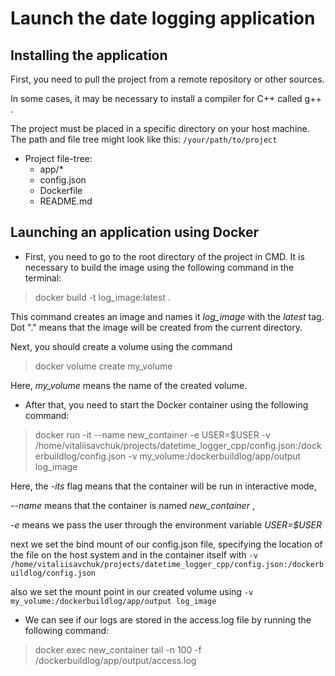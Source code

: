 # Launch the date logging application
## Installing the application
First, you need to pull the project from a remote repository or other sources.

In some cases, it may be necessary to install a compiler for C++ called g++ .

The project must be placed in a specific directory on your host machine. The path and file tree might look like this:
`
/your/path/to/project
`
- Project file-tree:
     - app/*
     - config.json
     - Dockerfile
     - README.md
 
## Launching an application using Docker

+ First, you need to go to the root directory of the project in CMD. It is necessary to build the image using the following command in the terminal:
> docker build -t log_image:latest .

This command creates an image and names it _log_image_ with the _latest_ tag. Dot "." means that the image will be created from the current directory.

Next, you should create a volume using the command
> docker volume create my_volume

Here, _my_volume_ means the name of the created volume.

+ After that, you need to start the Docker container using the following command:
> docker run -it --name new_container -e USER=$USER -v /home/vitaliisavchuk/projects/datetime_logger_cpp/config.json:/dockerbuildlog/config.json -v my_volume:/dockerbuildlog/app/output log_image

Here, the _-its_ flag means that the container will be run in interactive mode,

 _--name_ means that the container is named _new_container_ ,
 
_-e_ means we pass the user through the environment variable _USER=$USER_

next we set the bind mount of our config.json file, specifying the location of the file on the host system and in the container itself with
`-v /home/vitaliisavchuk/projects/datetime_logger_cpp/config.json:/dockerbuildlog/config.json`

also we set the mount point in our created volume using
`-v my_volume:/dockerbuildlog/app/output log_image`


+ We can see if our logs are stored in the access.log file by running the following command:
> docker exec new_container tail -n 100 -f /dockerbuildlog/app/output/access.log
